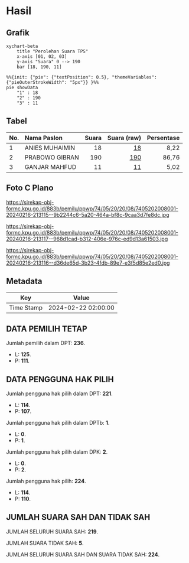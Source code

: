 # Hasil

## Grafik

```mermaid
xychart-beta
    title "Perolehan Suara TPS"
    x-axis [01, 02, 03]
    y-axis "Suara" 0 --> 190
    bar [18, 190, 11]
```

```mermaid
%%{init: {"pie": {"textPosition": 0.5}, "themeVariables": {"pieOuterStrokeWidth": "5px"}} }%%
pie showData
    "1" : 18
    "2" : 190
    "3" : 11
```

## Tabel

| No. | Nama Paslon    | Suara | Suara (raw) | Persentase |
|:--- |:-------------- | -----:| -----------:| ----------:|
| 1   | ANIES MUHAIMIN | 18    | [18][p-1]   | 8,22       |
| 2   | PRABOWO GIBRAN | 190   | [190][p-2]  | 86,76      |
| 3   | GANJAR MAHFUD  | 11    | [11][p-3]   | 5,02       |


[p-1]: https://github.com/gigit-pemilu/pemilu-2024-74-sulawesi-tenggara/blob/main/pilpres/hitung-suara/sub/74-sulawesi-tenggara/sub/05-konawe-selatan/sub/20-baito/sub/2008-ahuangguluri/sub/001-tps/sub/paslon-1.txt
[p-2]: https://github.com/gigit-pemilu/pemilu-2024-74-sulawesi-tenggara/blob/main/pilpres/hitung-suara/sub/74-sulawesi-tenggara/sub/05-konawe-selatan/sub/20-baito/sub/2008-ahuangguluri/sub/001-tps/sub/paslon-2.txt
[p-3]: https://github.com/gigit-pemilu/pemilu-2024-74-sulawesi-tenggara/blob/main/pilpres/hitung-suara/sub/74-sulawesi-tenggara/sub/05-konawe-selatan/sub/20-baito/sub/2008-ahuangguluri/sub/001-tps/sub/paslon-3.txt

## Foto C Plano

https://sirekap-obj-formc.kpu.go.id/883b/pemilu/ppwp/74/05/20/20/08/7405202008001-20240216-213115--9b2244c6-5a20-464a-bf8c-9caa3d7fe8dc.jpg

https://sirekap-obj-formc.kpu.go.id/883b/pemilu/ppwp/74/05/20/20/08/7405202008001-20240216-213117--968d1cad-b312-406e-976c-ed9d13a61503.jpg

https://sirekap-obj-formc.kpu.go.id/883b/pemilu/ppwp/74/05/20/20/08/7405202008001-20240216-213116--d36de65d-3b23-4fdb-89e7-e3f5d85e2ed0.jpg


## Metadata

| Key        | Value               |
| ---------- | ------------------- |
| Time Stamp | 2024-02-22 02:00:00 |


## DATA PEMILIH TETAP

Jumlah pemilih dalam DPT: **236**.
 * L: **125**.
 * P: **111**.

## DATA PENGGUNA HAK PILIH

Jumlah pengguna hak pilih dalam DPT: **221**.
 * L: **114**.
 * P: **107**.

Jumlah pengguna hak pilih dalam DPTb: **1**.
 * L: **0**.
 * P: **1**.

Jumlah pengguna hak pilih dalam DPK: **2**.
 * L: **0**.
 * P: **2**.

Jumlah pengguna hak pilih: **224**.
 * L: **114**.
 * P: **110**.

## JUMLAH SUARA SAH DAN TIDAK SAH

JUMLAH SELURUH SUARA SAH: **219**.

JUMLAH SUARA TIDAK SAH: **5**.

JUMLAH SELURUH SUARA SAH DAN SUARA TIDAK SAH: **224**.


